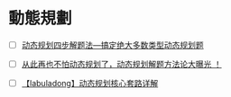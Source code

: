 # 動態規劃

- [ ] [动态规划四步解题法—搞定绝大多数类型动态规划题](https://www.bilibili.com/video/BV1gp4y1t7xe/?vd_source=46aedb9c354da6f47d9f9744b04e265e)
- [ ] [从此再也不怕动态规划了，动态规划解题方法论大曝光 ！](https://www.bilibili.com/video/BV13Q4y197Wg/?spm_id_from=333.337.search-card.all.click&vd_source=46aedb9c354da6f47d9f9744b04e265e)
- [ ] [【labuladong】动态规划核心套路详解](https://www.bilibili.com/video/BV1XV411Y7oE/?spm_id_from=333.788&vd_source=46aedb9c354da6f47d9f9744b04e265e)


